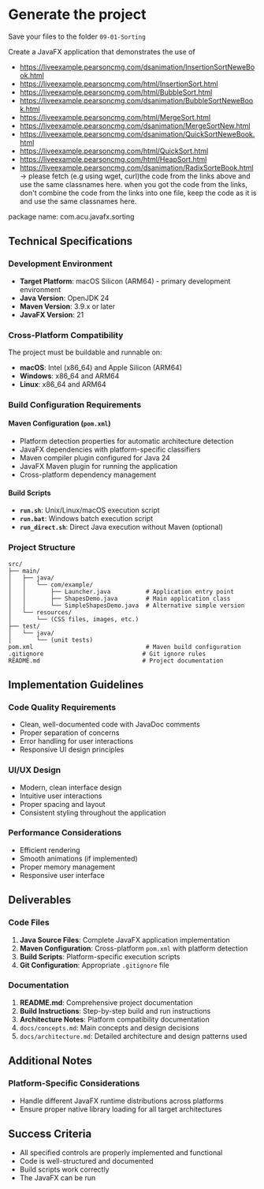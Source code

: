 
# Generate the project 

Save your files to the folder `09-01-Sorting`

Create a JavaFX application that demonstrates the use of 

- https://liveexample.pearsoncmg.com/dsanimation/InsertionSortNeweBook.html
- https://liveexample.pearsoncmg.com/html/InsertionSort.html
- https://liveexample.pearsoncmg.com/html/BubbleSort.html
- https://liveexample.pearsoncmg.com/dsanimation/BubbleSortNeweBook.html
- https://liveexample.pearsoncmg.com/html/MergeSort.html
- https://liveexample.pearsoncmg.com/dsanimation/MergeSortNew.html
- https://liveexample.pearsoncmg.com/dsanimation/QuickSortNeweBook.html
- https://liveexample.pearsoncmg.com/html/QuickSort.html
- https://liveexample.pearsoncmg.com/html/HeapSort.html
- https://liveexample.pearsoncmg.com/dsanimation/RadixSorteBook.html
-> please fetch (e.g using wget, curl)the code from the links above and use the same classnames here.
when you got the code from the links, don't combine the code from the links into one file, keep the code as it is and use the same classnames here.

package name: com.acu.javafx.sorting

## Technical Specifications

### Development Environment

- **Target Platform**: macOS Silicon (ARM64) - primary development environment
- **Java Version**: OpenJDK 24
- **Maven Version**: 3.9.x or later
- **JavaFX Version**: 21

### Cross-Platform Compatibility

The project must be buildable and runnable on:

- **macOS**: Intel (x86_64) and Apple Silicon (ARM64)
- **Windows**: x86_64 and ARM64
- **Linux**: x86_64 and ARM64

### Build Configuration Requirements

#### Maven Configuration (`pom.xml`)

- Platform detection properties for automatic architecture detection
- JavaFX dependencies with platform-specific classifiers
- Maven compiler plugin configured for Java 24
- JavaFX Maven plugin for running the application
- Cross-platform dependency management

#### Build Scripts

- **`run.sh`**: Unix/Linux/macOS execution script
- **`run.bat`**: Windows batch execution script
- **`run_direct.sh`**: Direct Java execution without Maven (optional)

### Project Structure

```text
src/
├── main/
│   ├── java/
│   │   └── com/example/
│   │       ├── Launcher.java          # Application entry point
│   │       ├── ShapesDemo.java        # Main application class
│   │       └── SimpleShapesDemo.java  # Alternative simple version
│   └── resources/
│       └── (CSS files, images, etc.)
├── test/
│   └── java/
│       └── (unit tests)
pom.xml                                # Maven build configuration
.gitignore                            # Git ignore rules
README.md                             # Project documentation
```

## Implementation Guidelines

### Code Quality Requirements

- Clean, well-documented code with JavaDoc comments
- Proper separation of concerns
- Error handling for user interactions
- Responsive UI design principles

### UI/UX Design

- Modern, clean interface design
- Intuitive user interactions
- Proper spacing and layout
- Consistent styling throughout the application

### Performance Considerations

- Efficient rendering
- Smooth animations (if implemented)
- Proper memory management
- Responsive user interface

## Deliverables

### Code Files

1. **Java Source Files**: Complete JavaFX application implementation
2. **Maven Configuration**: Cross-platform `pom.xml` with platform detection
3. **Build Scripts**: Platform-specific execution scripts
4. **Git Configuration**: Appropriate `.gitignore` file

### Documentation

1. **README.md**: Comprehensive project documentation
2. **Build Instructions**: Step-by-step build and run instructions
3. **Architecture Notes**: Platform compatibility documentation
4. `docs/concepts.md`: Main concepts and design decisions
5. `docs/architecture.md`: Detailed architecture and design patterns used

## Additional Notes

### Platform-Specific Considerations

- Handle different JavaFX runtime distributions across platforms
- Ensure proper native library loading for all target architectures

## Success Criteria

- All specified controls are properly implemented and functional
- Code is well-structured and documented
- Build scripts work correctly
- The JavaFX can be run 